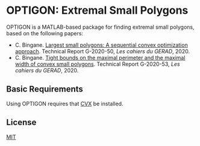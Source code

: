 # OPTIGON: Extremal Small Polygons

OPTIGON is a MATLAB-based package for finding extremal small polygons, based on the following papers:

+ C. Bingane. [Largest small polygons: A sequential convex optimization approach](http://www.optimization-online.org/DB_HTML/2020/09/8019.html). Technical Report G-2020-50, *Les cahiers du GERAD*, 2020.
+ C. Bingane. [Tight bounds on the maximal perimeter and the maximal width of convex small polygons](http://www.optimization-online.org/DB_HTML/2020/10/8053.html). Technical Report G-2020-53, *Les cahiers du GERAD*, 2020.

## Basic Requirements

Using OPTIGON requires that [CVX](http://cvxr.com/cvx/) be installed.

## License

[MIT](https://github.com/cbingane/optigon/blob/master/LICENSE)
